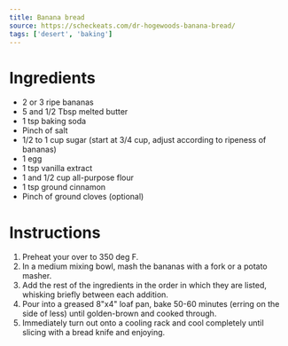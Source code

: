 ```yaml
---
title: Banana bread
source: https://scheckeats.com/dr-hogewoods-banana-bread/
tags: ['desert', 'baking']
---
```


# Ingredients

- 2 or 3 ripe bananas
- 5 and 1/2 Tbsp melted butter
- 1 tsp baking soda
- Pinch of salt
- 1/2 to 1 cup sugar (start at 3/4 cup, adjust according to ripeness of bananas)
- 1 egg
- 1 tsp vanilla extract
- 1 and 1/2 cup all-purpose flour
- 1 tsp ground cinnamon
- Pinch of ground cloves (optional)

# Instructions

1. Preheat your over to 350 deg F.
2. In a medium mixing bowl, mash the bananas with a fork or a potato masher.
3. Add the rest of the ingredients in the order in which they are listed, whisking briefly between each addition.
4. Pour into a greased 8"x4" loaf pan, bake 50-60 minutes (erring on the side of less) until golden-brown and cooked through.
5. Immediately turn out onto a cooling rack and cool completely until slicing with a bread knife and enjoying.

